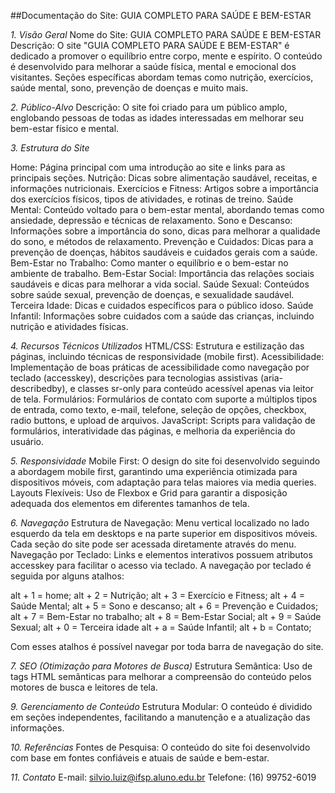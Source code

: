 ##Documentação do Site: GUIA COMPLETO PARA SAÚDE E BEM-ESTAR

*1. Visão Geral*
Nome do Site: GUIA COMPLETO PARA SAÚDE E BEM-ESTAR
Descrição: O site "GUIA COMPLETO PARA SAÚDE E BEM-ESTAR" é dedicado a promover o equilíbrio entre corpo, mente e espírito. O conteúdo é desenvolvido para melhorar a saúde física, mental e emocional dos visitantes. Seções específicas abordam temas como nutrição, exercícios, saúde mental, sono, prevenção de doenças e muito mais.

*2. Público-Alvo*
Descrição: O site foi criado para um público amplo, englobando pessoas de todas as idades interessadas em melhorar seu bem-estar físico e mental.

*3. Estrutura do Site*

Home: Página principal com uma introdução ao site e links para as principais seções.
Nutrição: Dicas sobre alimentação saudável, receitas, e informações nutricionais.
Exercícios e Fitness: Artigos sobre a importância dos exercícios físicos, tipos de atividades, e rotinas de treino.
Saúde Mental: Conteúdo voltado para o bem-estar mental, abordando temas como ansiedade, depressão e técnicas de relaxamento.
Sono e Descanso: Informações sobre a importância do sono, dicas para melhorar a qualidade do sono, e métodos de relaxamento.
Prevenção e Cuidados: Dicas para a prevenção de doenças, hábitos saudáveis e cuidados gerais com a saúde.
Bem-Estar no Trabalho: Como manter o equilíbrio e o bem-estar no ambiente de trabalho.
Bem-Estar Social: Importância das relações sociais saudáveis e dicas para melhorar a vida social.
Saúde Sexual: Conteúdos sobre saúde sexual, prevenção de doenças, e sexualidade saudável.
Terceira Idade: Dicas e cuidados específicos para o público idoso.
Saúde Infantil: Informações sobre cuidados com a saúde das crianças, incluindo nutrição e atividades físicas.

*4. Recursos Técnicos Utilizados*
HTML/CSS: Estrutura e estilização das páginas, incluindo técnicas de responsividade (mobile first).
Acessibilidade: Implementação de boas práticas de acessibilidade como navegação por teclado (accesskey), descrições para tecnologias assistivas (aria-describedby), e classes sr-only para conteúdo acessível apenas via leitor de tela.
Formulários: Formulários de contato com suporte a múltiplos tipos de entrada, como texto, e-mail, telefone, seleção de opções, checkbox, radio buttons, e upload de arquivos.
JavaScript: Scripts para validação de formulários, interatividade das páginas, e melhoria da experiência do usuário.

*5. Responsividade*
Mobile First: O design do site foi desenvolvido seguindo a abordagem mobile first, garantindo uma experiência otimizada para dispositivos móveis, com adaptação para telas maiores via media queries.
Layouts Flexíveis: Uso de Flexbox e Grid para garantir a disposição adequada dos elementos em diferentes tamanhos de tela.

*6. Navegação*
Estrutura de Navegação: Menu vertical localizado no lado esquerdo da tela em desktops e na parte superior em dispositivos móveis. Cada seção do site pode ser acessada diretamente através do menu.
Navegação por Teclado: Links e elementos interativos possuem atributos accesskey para facilitar o acesso via teclado.
A navegação por teclado é seguida por alguns atalhos:

alt + 1 = home;
alt + 2 = Nutrição;
alt + 3 = Exercício e Fitness;
alt + 4 = Saúde Mental;
alt + 5 = Sono e descanso;
alt + 6 = Prevenção e Cuidados;
alt + 7 = Bem-Estar no trabalho;
alt + 8 = Bem-Estar Social;
alt + 9 = Saúde Sexual;
alt + 0 = Terceira idade
alt + a = Saúde Infantil;
alt + b = Contato;

Com esses atalhos é possível navegar por toda barra de navegação do site.


*7. SEO (Otimização para Motores de Busca)*
Estrutura Semântica: Uso de tags HTML semânticas para melhorar a compreensão do conteúdo pelos motores de busca e leitores de tela.

*9. Gerenciamento de Conteúdo*
Estrutura Modular: O conteúdo é dividido em seções independentes, facilitando a manutenção e a atualização das informações.

*10. Referências*
Fontes de Pesquisa: O conteúdo do site foi desenvolvido com base em fontes confiáveis e atuais de saúde e bem-estar.

*11. Contato*
E-mail: silvio.luiz@ifsp.aluno.edu.br
Telefone: (16) 99752-6019
